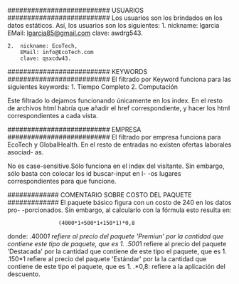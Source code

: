 ########################## USUARIOS ##########################
Los usuarios son los brindados en los datos estáticos. Así,
los usuarios son los siguientes:
    1.  nickname: lgarcia
        EMail: lgarcia85@gmail.com 
        clave: awdrg543.
        
    2.  nickname: EcoTech,
        EMail: info@EcoTech.com  
        clave: qsxcdw43. 

########################## KEYWORDS ##########################
El filtrado por Keyword funciona para las siguientes keywords:
    1. Tiempo Completo
    2. Computación

Este filtrado lo dejamos funcionando únicamente en los index.
En el resto de archivos html habría que añadir el href
correspondiente, y hacer los html correspondientes a cada
vista.


########################## EMPRESA ##########################
El filtrado por empresa funciona para EcoTech y GlobalHealth.
En el resto de entradas no existen ofertas laborales asociad-
as.

No es case-sensitive.Sólo funciona en el index del visitante.
Sin embargo, sólo basta con colocar los id buscar-input en l-
-os lugares correspondientes para que funcione.

############# COMENTARIO SOBRE COSTO DEL PAQUETE ############# 
El paquete básico figura con un costo de 240 en los datos pro-
-porcionados. Sin embargo, al calcularlo con la fórmula esto
resulta en:

                    (4000*1+500*1+150*1)*0,8

donde:
       .4000*1 refiere al precio del paquete 'Premiun' por la 
       cantidad que contiene este tipo de paquete, que es 1.
       .500*1 refiere al precio del paquete 'Destacada' por
        la cantidad que contiene de este tipo el paquete, que
        es 1.
       .150*1 refiere al precio del paquete 'Estándar' por la
        la cantidad que contiene de este tipo el paquete, que
        es 1.
       .*0,8: refiere a la aplicación del descuento.